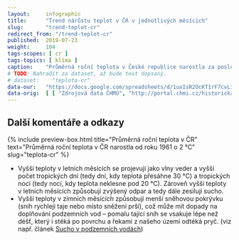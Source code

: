 ```yaml
---
layout:     infographic
title:      "Trend nárůstu teplot v ČR v jednotlivých měsících"
slug:       "trend-teplot-cr"
redirect_from: "/trend-teplot-cr"
published:  2019-07-23
weight:     104
tags-scopes: [ cr ]
tags-topics: [ klima ]
caption:    "Průměrná roční teplota v České republice narostla za posledních 61 let o 2,03 °C. Trendy v oteplování jednotlivých měsíců jsou však různé. Nejvíce se oteplilo v prosinci, lednu, červenci a srpnu – tyto měsíce se mezi roky 1961 až 2021 oteplily o více než 2,7 °C."
# TODO: Nahradit za dataset, až bude text dopsaný.
# dataset:    "teplota-cr"
data-our:   "https://docs.google.com/spreadsheets/d/1uxIsR2OcKT1rF7cvLiT_QrezAXN63ikOIfpef7TZvMc/edit?usp=sharing"
data-orig:  [ [ "Zdrojová data ČHMÚ", "http://portal.chmi.cz/historicka-data/pocasi/uzemni-teploty" ] ]
---
```


## Další komentáře a odkazy

{% include preview-box.html
    title="Průměrná roční teplota v ČR"
    text="Průměrná roční teplota v ČR narostla od roku 1961 o 2 °C"
    slug="teplota-cr"
%}

* Vyšší teploty v letních měsících se projevují jako vlny veder a vyšší počet tropických dní (tedy dní, kdy teplota přesáhne 30 °C) a tropických nocí (tedy nocí, kdy teplota neklesne pod 20 °C). Zároveň vyšší teploty v letních měsících způsobují zvýšený odpar a tedy dále zesilují sucho.
* Vyšší teploty v zimních měsících způsobují menší sněhovou pokrývku (sníh rychleji taje nebo místo sněžení prší), což může mít dopady na doplňování podzemních vod – pomalu tající sníh se vsakuje lépe než déšť, který i stéká po povrchu a řekami z našeho území odtéká pryč. (viz např. článek [Sucho v podzemních vodách](https://www.vtei.cz/2015/08/hydrologicke-sucho-v-podzemnich-vodach/))
